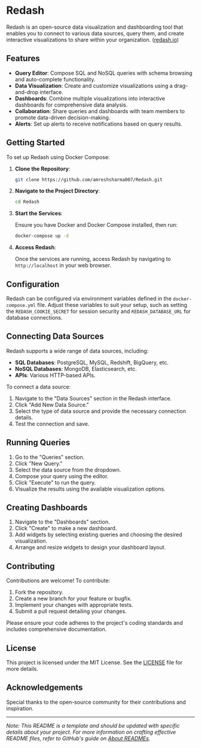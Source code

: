 # Redash

Redash is an open-source data visualization and dashboarding tool that enables you to connect to various data sources, query them, and create interactive visualizations to share within your organization. ([redash.io](https://redash.io/?utm_source=chatgpt.com))

## Features

- **Query Editor**: Compose SQL and NoSQL queries with schema browsing and auto-complete functionality.
- **Data Visualization**: Create and customize visualizations using a drag-and-drop interface.
- **Dashboards**: Combine multiple visualizations into interactive dashboards for comprehensive data analysis.
- **Collaboration**: Share queries and dashboards with team members to promote data-driven decision-making.
- **Alerts**: Set up alerts to receive notifications based on query results.

## Getting Started

To set up Redash using Docker Compose:

1. **Clone the Repository**:

   ```bash
   git clone https://github.com/amreshsharma007/Redash.git
   ```

2. **Navigate to the Project Directory**:

   ```bash
   cd Redash
   ```

3. **Start the Services**:

   Ensure you have Docker and Docker Compose installed, then run:

   ```bash
   docker-compose up -d
   ```

4. **Access Redash**:

   Once the services are running, access Redash by navigating to `http://localhost` in your web browser.

## Configuration

Redash can be configured via environment variables defined in the `docker-compose.yml` file. Adjust these variables to suit your setup, such as setting the `REDASH_COOKIE_SECRET` for session security and `REDASH_DATABASE_URL` for database connections.

## Connecting Data Sources

Redash supports a wide range of data sources, including:

- **SQL Databases**: PostgreSQL, MySQL, Redshift, BigQuery, etc.
- **NoSQL Databases**: MongoDB, Elasticsearch, etc.
- **APIs**: Various HTTP-based APIs.

To connect a data source:

1. Navigate to the "Data Sources" section in the Redash interface.
2. Click "Add New Data Source."
3. Select the type of data source and provide the necessary connection details.
4. Test the connection and save.

## Running Queries

1. Go to the "Queries" section.
2. Click "New Query."
3. Select the data source from the dropdown.
4. Compose your query using the editor.
5. Click "Execute" to run the query.
6. Visualize the results using the available visualization options.

## Creating Dashboards

1. Navigate to the "Dashboards" section.
2. Click "Create" to make a new dashboard.
3. Add widgets by selecting existing queries and choosing the desired visualization.
4. Arrange and resize widgets to design your dashboard layout.

## Contributing

Contributions are welcome! To contribute:

1. Fork the repository.
2. Create a new branch for your feature or bugfix.
3. Implement your changes with appropriate tests.
4. Submit a pull request detailing your changes.

Please ensure your code adheres to the project's coding standards and includes comprehensive documentation.

## License

This project is licensed under the MIT License. See the [LICENSE](https://github.com/amreshsharma007/Redash/blob/main/LICENSE) file for more details.

## Acknowledgements

Special thanks to the open-source community for their contributions and inspiration.

---

*Note: This README is a template and should be updated with specific details about your project. For more information on crafting effective README files, refer to GitHub's guide on [About READMEs](https://docs.github.com/en/repositories/managing-your-repositorys-settings-and-features/customizing-your-repository/about-readmes).*
